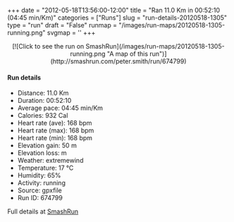 +++
date = "2012-05-18T13:56:00-12:00"
title = "Ran 11.0 Km in 00:52:10 (04:45 min/Km)"
categories = ["Runs"]
slug = "run-details-20120518-1305"
type = "run"
draft = "False"
runmap = "/images/run-maps/20120518-1305-running.png"
svgmap = '<polyline points="0 56, 2 60, 2 60, 11 51, 19 48, 24 49, 27 47, 28 45, 31 45, 32 45, 40 45, 44 46, 45 46, 48 47, 55 54, 59 55, 63 56, 63 56, 70 56, 79 53, 83 51, 89 52, 92 54, 97 52, 100 48, 98 44, 97 40, 98 44, 100 48, 97 52, 92 54, 89 52, 83 51, 78 54, 67 57, 62 57, 58 56, 54 54, 44 46, 33 45, 28 45, 26 48, 24 50, 21 49, 18 48, 16 49, 11 52, 7 55">'
+++



<!--more-->

<center>
[![Click to see the run on SmashRun](/images/run-maps/20120518-1305-running.png "A map of this run")](http://smashrun.com/peter.smith/run/674799)
</center>

#### Run details

* Distance: 11.0 Km
* Duration: 00:52:10
* Average pace: 04:45 min/Km
* Calories: 932 Cal
* Heart rate (ave): 168 bpm
* Heart rate (max): 168 bpm
* Heart rate (min): 168 bpm
* Elevation gain: 50 m
* Elevation loss:  m
* Weather: extremewind
* Temperature: 17 &deg;C
* Humidity: 65%
* Activity: running
* Source: gpxfile
* Run ID: 674799

Full details at [SmashRun](http://smashrun.com/peter.smith/run/674799)